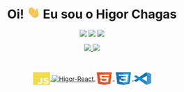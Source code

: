 <h1 align="center">Oi! <img src="https://raw.githubusercontent.com/KevinPatel04/KevinPatel04/master/Hi.gif" width="30px"> Eu sou o Higor Chagas</h1>

<div align="center"> 

  <a href="https://www.instagram.com/higornchagas/" target="_blank"><img src="https://img.shields.io/badge/-Instagram-%23E4405F?style=for-the-badge&logo=instagram&logoColor=white" target="_blank"></a>
  <a href = "mailto:higornchagas@gmail.com"><img src="https://img.shields.io/badge/-Gmail-%23333?style=for-the-badge&logo=gmail&logoColor=white" target="_blank"></a>
  <a href="https://www.linkedin.com/in/higor-chagas-987400151/" target="_blank"><img src="https://img.shields.io/badge/-LinkedIn-%230077B5?style=for-the-badge&logo=linkedin&logoColor=white" target="_blank"></a> 
 
 
</div>

 <div align="center" style="display: inline_block" width="40" height="30">
  <a href="https://github.com/HigorChagas">
  <img height="160em" src="https://github-readme-stats.vercel.app/api?username=HigorChagas&show_icons=true&theme=onedark&include_all_commits=true&count_private=true"/>
  <img height="160em" src="https://github-readme-stats.vercel.app/api/top-langs/?username=HigorChagas&layout=compact&langs_count=7&theme=dracula"/>
</div>
  
  ##
  
 <div align="center" style="display: inline_block" width="40" height="30"><br>
  <img align="center" alt="Higor-Js" height="30" width="40" src="https://raw.githubusercontent.com/devicons/devicon/master/icons/javascript/javascript-plain.svg">
   <img align="center" alt="Higor-React" height="30" width="40" src="https://cdn.jsdelivr.net/gh/devicons/devicon/icons/react/react-original.svg">
  <img align="center" alt="Higor-HTML" height="30" width="40" src="https://raw.githubusercontent.com/devicons/devicon/master/icons/html5/html5-original.svg">
  <img align="center" alt="Higor-CSS" height="30" width="40" src="https://raw.githubusercontent.com/devicons/devicon/master/icons/css3/css3-original.svg">
  <img align="center" alt="Higor-VScode" height="30" width="40" src="https://raw.githubusercontent.com/devicons/devicon/9f4f5cdb393299a81125eb5127929ea7bfe42889/icons/vscode/vscode-original.svg">
</div>

  

   
